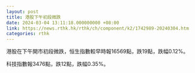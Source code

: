 ```yaml
---
layout: post
title: 港股下午初段微跌
date: 2024-03-04 13:11:18.000000000 +08:00
link: https://news.rthk.hk/rthk/ch/component/k2/1742989-20240304.htm
categories: rthk
---
```


港股在下午開市初段微跌，恒生指數較早時報16569點，跌19點，跌幅0.12%。

科技指數報3476點，跌12點，跌幅0.35%。
